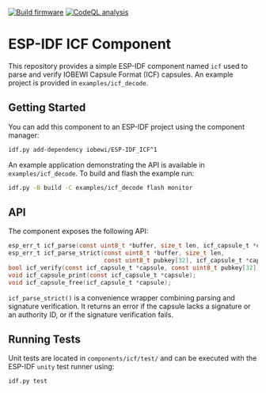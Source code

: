[![Build firmware](https://github.com/iobewi/ESP-IDF_ICF/actions/workflows/build.yml/badge.svg)](https://github.com/iobewi/ESP-IDF_ICF/actions/workflows/build.yml) 
[![CodeQL analysis](https://github.com/iobewi/ESP-IDF_ICF/actions/workflows/codeql-analysis.yml/badge.svg)](https://github.com/iobewi/ESP-IDF_ICF/actions/workflows/codeql-analysis.yml)  

# ESP-IDF ICF Component

This repository provides a simple ESP-IDF component named `icf` used to parse
and verify IOBEWI Capsule Format (ICF) capsules. An example project is provided
in `examples/icf_decode`.

## Getting Started

You can add this component to an ESP-IDF project using the component manager:

```bash
idf.py add-dependency iobewi/ESP-IDF_ICF^1
```

An example application demonstrating the API is available in
`examples/icf_decode`. To build and flash the example run:

```bash
idf.py -B build -C examples/icf_decode flash monitor
```

## API

The component exposes the following API:

```c
esp_err_t icf_parse(const uint8_t *buffer, size_t len, icf_capsule_t *capsule);
esp_err_t icf_parse_strict(const uint8_t *buffer, size_t len,
                           const uint8_t pubkey[32], icf_capsule_t *capsule);
bool icf_verify(const icf_capsule_t *capsule, const uint8_t pubkey[32]);
void icf_capsule_print(const icf_capsule_t *capsule);
void icf_capsule_free(icf_capsule_t *capsule);
```

`icf_parse_strict()` is a convenience wrapper combining parsing and signature
verification. It returns an error if the capsule lacks a signature or an
authority ID, or if the signature verification fails.

## Running Tests

Unit tests are located in `components/icf/test/` and can be executed
with the ESP-IDF `unity` test runner using:

```bash
idf.py test
```

